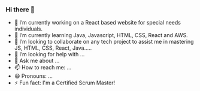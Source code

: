 ### Hi there 👋
- 🔭 I’m currently working on a React based website for special needs individuals.
- 🌱 I’m currently learning Java, Javascript, HTML, CSS, React and AWS.
- 👯 I’m looking to collaborate on any tech project to assist me in mastering JS, HTML, CSS, React, Java.....
- 🤔 I’m looking for help with ...
- 💬 Ask me about ...
- 📫 How to reach me: ...
- 😄 Pronouns: ...
- ⚡ Fun fact: I'm a Certified Scrum Master!

